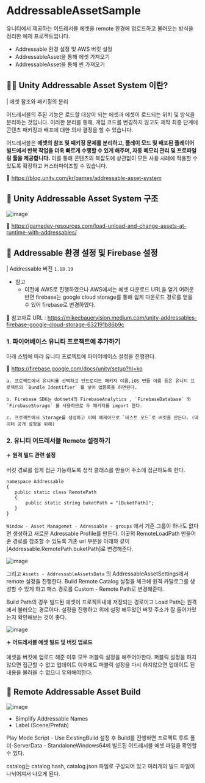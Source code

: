 # AddressableAssetSample

유니티에서 제공하는 어드레서블 에셋을 remote 환경에 업로드하고 불러오는 방식을 정리한 예제 프로젝트입니다.
- Addressable 환경 설정 및 AWS 버킷 설정
- AddressableAsset을 통해 에셋 가져오기
- AddressableAsset을 통해 씬 가져오기

## 👩‍💻 Unity Addressable Asset System 이란?

| 에셋 참조와 패키징의 분리

어드레서블의 주된 기능은 로드할 대상이 되는 에셋과 에셋이 로드되는 위치 및 방식을 분리하는 것입니다. 이러한 분리를 통해, 게임 코드를 변경하지 않고도 제작 최종 단계에 콘텐츠 패키징과 배포에 대한 의사 결정을 할 수 있습니다.

어드레서블은 **에셋의 참조 및 패키징 문제를 분리하고, 플레이 모드 및 배포된 플레이어 빌드에서 반복 작업을 더욱 빠르게 수행할 수 있게 해주며, 자동 메모리 관리 및 프로파일링 툴을 제공합니다.** 이를 통해 콘텐츠의 복잡도에 상관없이 모든 사용 사례에 적용할 수 있도록 확장하고 커스터마이즈할 수 있습니다.

🔗 https://blog.unity.com/kr/games/addressable-asset-system

## 📌 Unity Addressable Asset System 구조

![image](https://user-images.githubusercontent.com/46295539/179355110-6035702f-92fe-4eec-b4f7-ec6ddc4f2741.png)

🔗 https://gamedev-resources.com/load-unload-and-change-assets-at-runtime-with-addressables/

## 🚀 Addressable 환경 설정 및 Firebase 설정
| Addressable 버전 `1.18.19`
- 참고
  - 이전에 AWS로 진행하였으나 AWS에서는 에셋 다운로드 URL을 얻기 어려운 반면 firebase는 google cloud storage를 통해 쉽게 다운로드 경로를 얻을 수 있어 firebase로 변경하였다.
 
 
 🔗 참고자료 URL : https://mikecbauervision.medium.com/unity-addressables-firebase-google-cloud-storage-632191b86b9c

### 1. 파이어베이스 유니티 프로젝트에 추가하기

아래 스텝에 따라 유니티 프로젝트에 파이어베이스 설정을 진행한다.
  
  🔗 https://firebase.google.com/docs/unity/setup?hl=ko
  
    a. 프로젝트에서 유니티를 선택하고 안드로이드 패키지 이름,iOS 번들 이름 등은 유니티 프로젝트의 `Bundle Identifier` 를 넣어 앱등록을 하면된다.
  
    b. Firebase SDK는 dotnet4의 FirebaseAnalytics , `FirebaseDatabase` 와 `FirebaseStorage` 를 사용하므로 두 패키지를 import 한다.
    
    c. 프로젝트에서 Storage를 생성하고 이때 예제이므로 `테스트 모드`로 버킷을 만든다. (데이터 공개 설정을 위해)
  
  
### 2. 유니티 어드레서블 Remote 설정하기
  
 ✈️ **원격 빌드 관련 설정**
 
 버킷 경로를 쉽게 접근 가능하도록 정적 클래스를 만들어 주소에 접근하도록 한다.
 
 ```
 namespace Addressable
{
    public static class RemotePath
    {
        public static string buketPath = "[BuketPath]";
    }
}

 ```
 `Window - Asset Managemet - Adressable - groups` 에서 기존 그룹이 하나도 없다면 생성하고 새로운 Adressable Profile를 만든다.
 이곳의 RemoteLoadPath 만들어준 경로를 참조할 수 있도록 기존 url 부분을 아래와 같이 [Addressable.RemotePath.buketPath]로 변경해준다.
 
![image](https://user-images.githubusercontent.com/46295539/179755837-bd65f744-cff9-4a51-a823-687dfd5b0d5e.png)

그리고 `Assets - AddressableAssetsData` 의 AddressableAssetSettings에서 remote 설정을 진행한다. 
Build Remote Catalog 설정을 체크해 원격 카탈로그를 생성할 수 있게 하고 패스 경로를 Custom - Remote Path로 변경해준다.

Build Path의 경우 빌드된 에셋이 프로젝트내에 저장되는 경로이고 Load Path는 원격에서 불러오는 경로이다. 
설정을 진행하고 위에 설정 해두었던 버킷 주소가 잘 들어가있는지 확인해보는 것이 좋다.

![image](https://user-images.githubusercontent.com/46295539/179757149-ea920ab1-a866-4b69-a5b7-80932db53b15.png)

 ✈️ **어드레서블 에셋 빌드 및 버킷 업로드**
 
 에셋을 버킷에 업로드 해준 이후 모두 퍼블릭 설정을 해주어야한다. 퍼블릭 설정을 하지않으면 접근할 수 없고 업데이트 이후에도 퍼블릭 설정을 다시 하지않으면 업데이트 된 내용을 불러올 수 없으니 유의해야한다.
 
## 🚀 Remote Addressable Asset Build

![image](https://user-images.githubusercontent.com/46295539/201916170-966ba5cd-1063-4dba-b63f-814c77039d96.png)

- Simplify Addressable Names
- Label (Scene/Prefab)

Play Mode Script - Use ExistingBuild 설정 후 Build를 진행하면 프로젝트 루트 폴더-ServerData - StandaloneWindows64에 빌드된 어드레서블 에셋 파일을 확인할 수 있다.

catalog는 catalog.hash, catalog.json 파일로 구성되어 있고 여러개의 빌드 파일이 나뉘어져서 나오게 된다.

